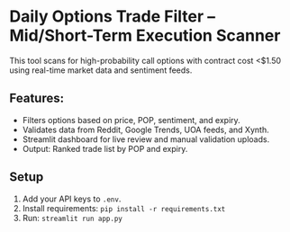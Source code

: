# Daily Options Trade Filter – Mid/Short-Term Execution Scanner

This tool scans for high-probability call options with contract cost <$1.50 using real-time market data and sentiment feeds.

## Features:
- Filters options based on price, POP, sentiment, and expiry.
- Validates data from Reddit, Google Trends, UOA feeds, and Xynth.
- Streamlit dashboard for live review and manual validation uploads.
- Output: Ranked trade list by POP and expiry.

## Setup
1. Add your API keys to `.env`.
2. Install requirements: `pip install -r requirements.txt`
3. Run: `streamlit run app.py`